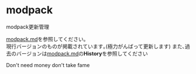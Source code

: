 # modpack
modpack更新管理

[modpack.md](modpack.md)を参照してください｡  
現行バージョンのものが掲載されています｡(極力がんばって更新します)
また､過去のバージョンは[modpack.md](modpack.md)の**History**を参照してください  

Don't need money don't take fame
